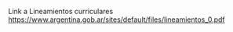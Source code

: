 Link a Lineamientos curriculares
https://www.argentina.gob.ar/sites/default/files/lineamientos_0.pdf
